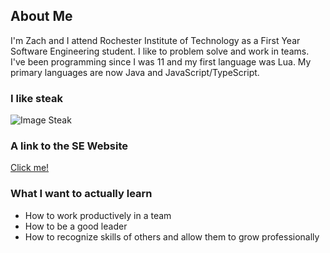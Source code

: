 ## About Me

I'm Zach and I attend Rochester Institute of Technology as a First Year Software Engineering student. I like to problem solve and work in teams. I've been programming since I was 11 and my first language was Lua. My primary languages are now Java and JavaScript/TypeScript. 

### I like steak

![Image](https://hips.hearstapps.com/del.h-cdn.co/assets/18/08/1519155106-flank-steak-horizontal.jpg) Steak

### A link to the SE Website

[Click me!](http://www.se.rit.edu/~swen-101)

### What I want to actually learn

* How to work productively in a team
* How to be a good leader
* How to recognize skills of others and allow them to grow professionally
